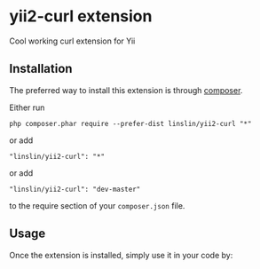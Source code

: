 yii2-curl extension
===================
Cool working curl extension for Yii

Installation
------------

The preferred way to install this extension is through [composer](http://getcomposer.org/download/).

Either run

```
php composer.phar require --prefer-dist linslin/yii2-curl "*"
```

or add

```
"linslin/yii2-curl": "*"
```

or add
   
```
"linslin/yii2-curl": "dev-master"
```

to the require section of your `composer.json` file.


Usage
-----

Once the extension is installed, simply use it in your code by: